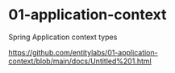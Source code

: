 # 01-application-context
Spring Application context types

https://github.com/entitylabs/01-application-context/blob/main/docs/Untitled%201.html

